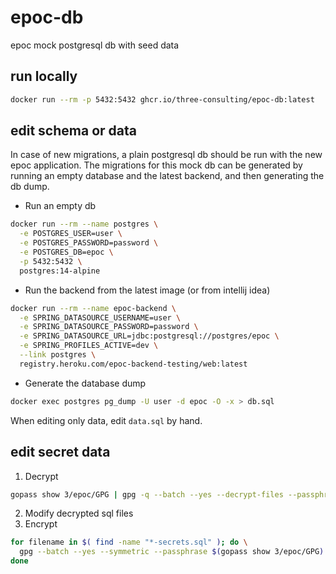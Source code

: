 # epoc-db
epoc mock postgresql db with seed data

## run locally
```bash
docker run --rm -p 5432:5432 ghcr.io/three-consulting/epoc-db:latest
```

## edit schema or data

In case of new migrations, a plain postgresql db should be run with the new epoc application. The migrations for this mock db can be generated by running an empty database and the latest backend, and then generating the db dump.

- Run an empty db
```bash
docker run --rm --name postgres \
  -e POSTGRES_USER=user \
  -e POSTGRES_PASSWORD=password \
  -e POSTGRES_DB=epoc \
  -p 5432:5432 \
  postgres:14-alpine
```

- Run the backend from the latest image (or from intellij idea)
```bash
docker run --rm --name epoc-backend \
  -e SPRING_DATASOURCE_USERNAME=user \
  -e SPRING_DATASOURCE_PASSWORD=password \
  -e SPRING_DATASOURCE_URL=jdbc:postgresql://postgres/epoc \
  -e SPRING_PROFILES_ACTIVE=dev \
  --link postgres \
  registry.heroku.com/epoc-backend-testing/web:latest
```

- Generate the database dump
```bash
docker exec postgres pg_dump -U user -d epoc -O -x > db.sql
```

When editing only data, edit `data.sql` by hand.

## edit secret data

1. Decrypt
```bash
gopass show 3/epoc/GPG | gpg -q --batch --yes --decrypt-files --passphrase-fd 0 *.gpg
```
2. Modify decrypted sql files
3. Encrypt
```bash
for filename in $( find -name "*-secrets.sql" ); do \
  gpg --batch --yes --symmetric --passphrase $(gopass show 3/epoc/GPG) --cipher-algo AES-256 $filename; \
done
```
